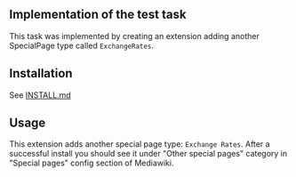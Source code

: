 ## Implementation of the test task

This task was implemented by creating an extension adding another SpecialPage type called `ExchangeRates`.

## Installation

See [INSTALL.md](INSTALL.md)

## Usage

This extension adds another special page type: `Exchange Rates`. After a successful install you should see it under "Other special pages" category in "Special pages" config section of Mediawiki.

